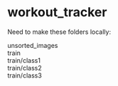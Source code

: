 # workout_tracker

Need to make these folders locally:

unsorted_images  
train  
train/class1  
train/class2  
train/class3  
